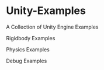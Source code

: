 # Unity-Examples
A Collection of Unity Engine Examples



Rigidbody Examples

Physics Examples

Debug Examples

